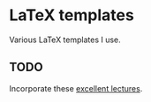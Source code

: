 # LaTeX templates
Various LaTeX templates I use.

## TODO

Incorporate these [excellent lectures](http://www2.washjeff.edu/users/rhigginbottom/latex/lectures.html).
